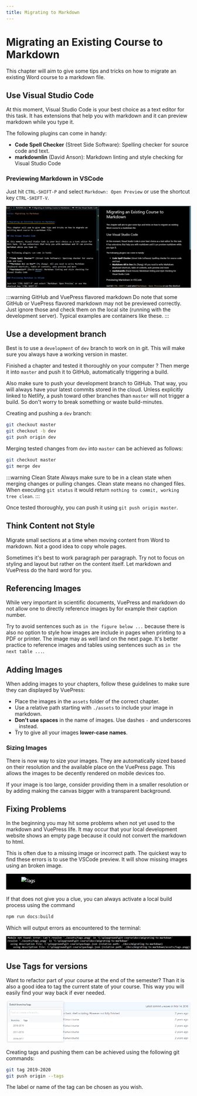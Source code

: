 ```yaml
---
title: Migrating to Markdown
---
```


# Migrating an Existing Course to Markdown

This chapter will aim to give some tips and tricks on how to migrate an existing Word course to a markdown file.

## Use Visual Studio Code

At this moment, Visual Studio Code is your best choice as a text editor for this task. It has extensions that help you with markdown and it can preview markdown while you type it.

The following plugins can come in handy:

* **Code Spell Checker** (Street Side Software): Spelling checker for source code and text.
* **markdownlin** (David Anson): Markdown linting and style checking for Visual Studio Code

### Previewing Markdown in VSCode

Just hit `CTRL-SHIFT-P` and select `Markdown: Open Preview` or use the shortcut key `CTRL-SHIFT-V`.

![Markdown Preview](./assets/markdown_preview.png)

:::warning GitHub and VuePress flavored markdown
Do note that some GitHub or VuePress flavored markdown may not be previewed correctly. Just ignore those and check them on the local site (running with the development server). Typical examples are containers like these.
:::

## Use a development branch

Best is to use a `development` of `dev` branch to work on in git. This will make sure you always have a working version in master.

Finished a chapter and tested it thoroughly on your computer ? Then merge it into `master` and push it to GitHub, automatically triggering a build.

Also make sure to push your development branch to GitHub. That way, you will always have your latest commits stored in the cloud. Unless explicitly linked to Netlify, a push toward other branches than `master` will not trigger a build. So don't worry to break something or waste build-minutes.

Creating and pushing a `dev` branch:

```bash
git checkout master
git checkout -b dev
git push origin dev
```

Merging tested changes from `dev` into `master` can be achieved as follows:

```bash
git checkout master
git merge dev
```

:::warning Clean State
Always make sure to be in a clean state when merging changes or pulling changes. Clean state means no changed files. When executing `git status` it would return `nothing to commit, working tree clean`.
:::

Once tested thoroughly, you can push it using `git push origin master`.

## Think Content not Style

Migrate small sections at a time when moving content from Word to markdown. Not a good idea to copy whole pages.

Sometimes it's best to work paragraph per paragraph. Try not to focus on styling and layout but rather on the content itself. Let markdown and VuePress do the hard word for you.

## Referencing Images

While very important in scientific documents, VuePress and markdown do not allow one to directly reference images by for example their caption number.

Try to avoid sentences such as `in the figure below ...` because there is also no option to style how images are include in pages when printing to a PDF or printer. The image may as well land on the next page. It's better practice to reference images and tables using sentences such as `in the next table ...`.

## Adding Images

When adding images to your chapters, follow these guidelines to make sure they can displayed by VuePress:

* Place the images in the `assets` folder of the correct chapter.
* Use a relative path starting with `./assets` to include your image in markdown.
* **Don't use spaces** in the name of images. Use dashes `-` and underscores `_` instead.
* Try to give all your images **lower-case names**.

### Sizing Images

There is now way to size your images. They are automatically sized based on their resolution and the available place on the VuePress page. This allows the images to be decently rendered on mobile devices too.

If your image is too large, consider providing them in a smaller resolution or by adding making the canvas bigger with a transparent background.

## Fixing Problems

In the beginning you may hit some problems when not yet used to the markdown and VuePress life. It may occur that your local development website shows an empty page because it could not convert the markdown to html.

This is often due to a missing image or incorrect path. The quickest way to find these errors is to use the VSCode preview. It will show missing images using an broken image.

![Missing Image](./assets/missing_image.png)

If that does not give you a clue, you can always activate a local build process using the command

```bash
npm run docs:build
```

Which will output errors as encountered to the terminal:

![Missing Image Error](./assets/missing_image_terminal.png)

## Use Tags for versions

Want to refactor part of your course at the end of the semester? Than it is also a good idea to tag the current state of your course. This way you will easily find your way back if ever needed.

![Tags](./assets/tags.png)

Creating tags and pushing them can be achieved using the following git commands:

```bash
git tag 2019-2020
git push origin --tags
```

The label or name of the tag can be chosen as you wish.
